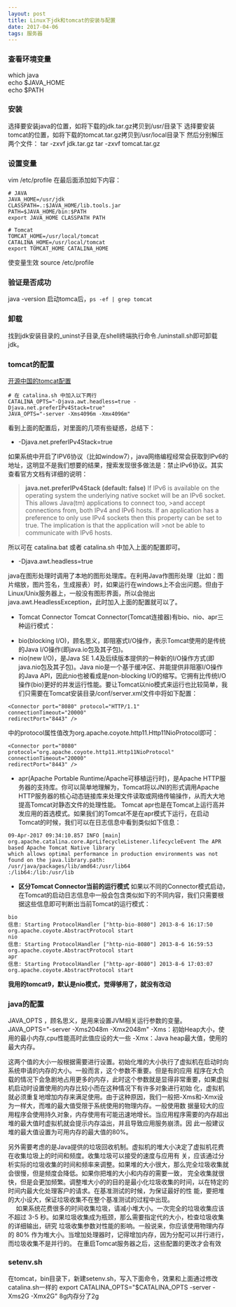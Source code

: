 ```yaml
---
layout: post
title: Linux下jdk和tomcat的安装与配置
date: 2017-04-06
tags: 服务器    
---
```

### 查看环境变量
which java    
echo $JAVA_HOME  
echo $PATH  

### 安装
选择要安装java的位置，如将下载的jdk.tar.gz拷贝到/usr/目录下
选择要安装tomcat的位置，如将下载的tomcat.tar.gz拷贝到/usr/local目录下
然后分别解压两个文件：
tar -zxvf jdk.tar.gz
tar -zxvf tomcat.tar.gz

### 设置变量
vim /etc/profile
在最后面添加如下内容：
```
# JAVA
JAVA_HOME=/usr/jdk
CLASSPATH=.:$JAVA_HOME/lib.tools.jar
PATH=$JAVA_HOME/bin:$PATH
export JAVA_HOME CLASSPATH PATH

# Tomcat
TOMCAT_HOME=/usr/local/tomcat
CATALINA_HOME=/usr/local/tomcat
export TOMCAT_HOME CATALINA_HOME
```
使变量生效
source /etc/profile

### 验证是否成功
java -version
启动tomca后，```ps -ef | grep tomcat```

### 卸载
找到jdk安装目录的_uninst子目录,在shell终端执行命令./uninstall.sh即可卸载jdk。

### tomcat的配置
[开源中国的tomcat配置](https://git.oschina.net/oschina/oschina-config/blob/master/tomcat/catalina.sh?dir=0&filepath=tomcat%2Fcatalina.sh&oid=016f9880e109d18cb6dbb110fba740182b4ad805&sha=9a9089bfb36334045692aaf072f6e009d4fa5211)
```
# 在 catalina.sh 中加入以下两行
CATALINA_OPTS="-Djava.awt.headless=true -Djava.net.preferIPv4Stack=true"
JAVA_OPTS="-server -Xms4096m -Xmx4096m"
```
看到上面的配置后，对里面的几项有些疑惑，总结下：
* -Djava.net.preferIPv4Stack=true

如果系统中开启了IPV6协议（比如window7），java网络编程经常会获取到IPv6的地址，这明显不是我们想要的结果，搜索发现很多做法是：禁止IPv6协议。其实查看官方文档有详细的说明：
> **java.net.preferIPv4Stack (default: false)**
>If IPv6 is available on the operating system the underlying native socket
>will be an IPv6 socket. This allows Java(tm) applications to connect too, >and accept connections from, both IPv4 and IPv6 hosts.
>If an application has a preference to only use IPv4 sockets then this
>property can be set to true. The implication is that the application will >not be able to communicate with IPv6 hosts.
 
所以可在 catalina.bat 或者 catalina.sh 中加入上面的配置即可。<br/>

* -Djava.awt.headless=true

java在图形处理时调用了本地的图形处理库。在利用Java作图形处理（比如：图片缩放，图片签名，生成报表）时，如果运行在windows上不会出问题。但由于Linux/Unix服务器上，一般没有图形界面，所以会抛出java.awt.HeadlessException，此时加入上面的配置就可以了。

* Tomcat Connector
Tomcat Connector(Tomcat连接器)有bio、nio、apr三种运行模式：
 - bio(blocking I/O)，顾名思义，即阻塞式I/O操作，表示Tomcat使用的是传统的Java I/O操作(即java.io包及其子包)。
 - nio(new I/O)，是Java SE 1.4及后续版本提供的一种新的I/O操作方式(即java.nio包及其子包)。Java nio是一个基于缓冲区、并能提供非阻塞I/O操作的Java API，因此nio也被看成是non-blocking I/O的缩写。它拥有比传统I/O操作(bio)更好的并发运行性能。要让Tomcat以nio模式来运行也比较简单，我们只需要在Tomcat安装目录/conf/server.xml文件中将如下配置：
```
<Connector port="8080" protocol="HTTP/1.1"
connectionTimeout="20000"
redirectPort="8443" />
```
中的protocol属性值改为org.apache.coyote.http11.Http11NioProtocol即可：
```
<Connector port="8080" 
protocol="org.apache.coyote.http11.Http11NioProtocol"
connectionTimeout="20000"
redirectPort="8443" />
```
 - apr(Apache Portable Runtime/Apache可移植运行时)，是Apache HTTP服务器的支持库。你可以简单地理解为，Tomcat将以JNI的形式调用Apache HTTP服务器的核心动态链接库来处理文件读取或网络传输操作，从而大大地提高Tomcat对静态文件的处理性能。 Tomcat apr也是在Tomcat上运行高并发应用的首选模式。如果我们的Tomcat不是在apr模式下运行，在启动Tomcat的时候，我们可以在日志信息中看到类似如下信息：
 ```
09-Apr-2017 09:34:10.857 INFO [main] org.apache.catalina.core.AprLifecycleListener.lifecycleEvent The APR based Apache Tomcat Native library
 which allows optimal performance in production environments was not found on the java.library.path: /usr/java/packages/lib/amd64:/usr/lib64
:/lib64:/lib:/usr/lib
```

 - **区分Tomcat Connector当前的运行模式**
 如果以不同的Connector模式启动，在Tomcat的启动日志信息中一般会包含类似如下的不同内容，我们只需要根据这些信息即可判断出当前Tomcat的运行模式：
```
bio
信息: Starting ProtocolHandler ["http-bio-8080"] 2013-8-6 16:17:50 org.apache.coyote.AbstractProtocol start
nio
信息: Starting ProtocolHandler ["http-nio-8080"] 2013-8-6 16:59:53 org.apache.coyote.AbstractProtocol start
apr
信息: Starting ProtocolHandler ["http-apr-8080"] 2013-8-6 17:03:07 org.apache.coyote.AbstractProtocol start
```
**我用的tomcat9，默认是nio模式，觉得够用了，就没有改动**

### java的配置
JAVA_OPTS ，顾名思义，是用来设置JVM相关运行参数的变量。
JAVA_OPTS="-server -Xms2048m -Xmx2048m"
-Xms：初始Heap大小，使用的最小内存,cpu性能高时此值应设的大一些
-Xmx：Java heap最大值，使用的最大内存。   

这两个值的大小一般根据需要进行设置。初始化堆的大小执行了虚拟机在启动时向系统申请的内存的大小。一般而言，这个参数不重要。但是有的应用 程序在大负载的情况下会急剧地占用更多的内存，此时这个参数就是显得非常重要，如果虚拟机启动时设置使用的内存比较小而在这种情况下有许多对象进行初始 化，虚拟机就必须重复地增加内存来满足使用。由于这种原因，我们一般把-Xms和-Xmx设为一样大，而堆的最大值受限于系统使用的物理内存。一般使用数 据量较大的应用程序会使用持久对象，内存使用有可能迅速地增长。当应用程序需要的内存超出堆的最大值时虚拟机就会提示内存溢出，并且导致应用服务崩溃。因 此一般建议堆的最大值设置为可用内存的最大值的80%。  

另外需要考虑的是Java提供的垃圾回收机制。虚拟机的堆大小决定了虚拟机花费在收集垃圾上的时间和频度。收集垃圾可以接受的速度与应用有 关，应该通过分析实际的垃圾收集的时间和频率来调整。如果堆的大小很大，那么完全垃圾收集就会很慢，但是频度会降低。如果你把堆的大小和内存的需要一致， 完全收集就很快，但是会更加频繁。调整堆大小的的目的是最小化垃圾收集的时间，以在特定的时间内最大化处理客户的请求。在基准测试的时候，为保证最好的性 能，要把堆的大小设大，保证垃圾收集不在整个基准测试的过程中出现。   
　
如果系统花费很多的时间收集垃圾，请减小堆大小。一次完全的垃圾收集应该不超过 3-5 秒。如果垃圾收集成为瓶颈，那么需要指定代的大小，检查垃圾收集的详细输出，研究 垃圾收集参数对性能的影响。一般说来，你应该使用物理内存的 80% 作为堆大小。当增加处理器时，记得增加内存，因为分配可以并行进行，而垃圾收集不是并行的。
在重启Tomcat服务器之后，这些配置的更改才会有效

### setenv.sh
在tomcat，bin目录下，新建setenv.sh，写入下面命令，效果和上面通过修改catalina.sh一样的
export CATALINA_OPTS="$CATALINA_OPTS -server -Xms2G -Xmx2G"
8g内存分了2g
